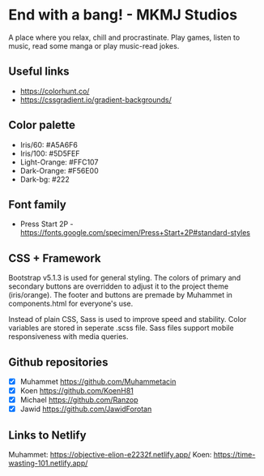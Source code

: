 # End with a bang! - MKMJ Studios

A place where you relax, chill and procrastinate. Play games, listen to music, read some manga or play music-read jokes.

## Useful links

- <https://colorhunt.co/>
- <https://cssgradient.io/gradient-backgrounds/>

## Color palette

- Iris/60: #A5A6F6
- Iris/100: #5D5FEF
- Light-Orange: #FFC107
- Dark-Orange: #F56E00
- Dark-bg: #222

## Font family

- Press Start 2P - <https://fonts.google.com/specimen/Press+Start+2P#standard-styles>

## CSS + Framework

Bootstrap v5.1.3 is used for general styling. The colors of primary and secondary buttons are overridden to adjust it to the project theme (iris/orange). The footer and buttons are premade by Muhammet in components.html for everyone's use.

Instead of plain CSS, Sass is used to improve speed and stability. Color variables are stored in seperate .scss file. Sass files support mobile responsiveness with media queries.

## Github repositories

- [x] Muhammet  <https://github.com/Muhammetacin>
- [x] Koen      <https://github.com/KoenH81>
- [x] Michael   <https://github.com/Ranzop>
- [x] Jawid     <https://github.com/JawidForotan>

## Links to Netlify

Muhammet:   <https://objective-elion-e2232f.netlify.app/>
Koen:       <https://time-wasting-101.netlify.app/>
